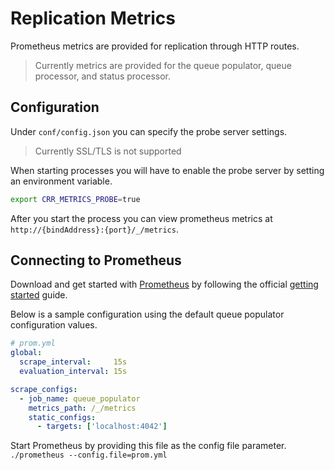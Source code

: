 # Replication Metrics

Prometheus metrics are provided for replication through HTTP routes.

> Currently metrics are provided for the queue populator, queue processor, and status
> processor.

## Configuration

Under `conf/config.json` you can specify the probe server settings.

> Currently SSL/TLS is not supported

When starting processes you will have to enable the probe server by setting an
environment variable.

```sh
export CRR_METRICS_PROBE=true
```

After you start the process you can view prometheus metrics at `http://{bindAddress}:{port}/_/metrics`.

## Connecting to Prometheus

Download and get started with [Prometheus](https://prometheus.io/) by following the
official [getting started](https://prometheus.io/docs/prometheus/latest/getting_started/)
guide.

Below is a sample configuration using the default queue populator configuration values.

```yaml
# prom.yml
global:
  scrape_interval:     15s
  evaluation_interval: 15s

scrape_configs:
  - job_name: queue_populator
    metrics_path: /_/metrics
    static_configs:
      - targets: ['localhost:4042']
```

Start Prometheus by providing this file as the config file parameter.
`./prometheus --config.file=prom.yml`
